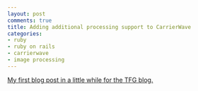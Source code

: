 ```yaml
---
layout: post
comments: true
title: Adding additional processing support to CarrierWave
categories:
- ruby
- ruby on rails
- carrierwave
- image processing
---
```

[My first blog post in a little while for the TFG blog.](http://blog.thefrontiergroup.com.au/2011/03/adding-additional-to-carrierwave/)
